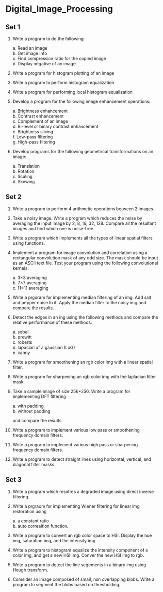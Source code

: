 # Digital_Image_Processing

## Set 1
1. Write a program to do the following:

    a. Read an image  
    b. Get image info  
    c. Find compression ratio for the copied image  
    d. Display negative of an image  

2. Write a program for histogram plotting of an image

3. Write a program to perform histogram equalization

4. Write a program for performing local histogram equalization

5. Develop a program for the following image enhancement operations:

    a. Brightness enhancement  
    b. Contrast enhancement  
    c. Complement of an image  
    d. Bi-level or binary contrast enhancement  
    e. Brightness slicing  
    f. Low-pass filtering  
    g. High-pass filtering  

6. Develop programs for the following geometrical transformations on an image:

    a. Translation  
    b. Rotation  
    c. Scaling  
    d. Skewing  

## Set 2
1. Write a program to perform 4 arithmetic operations between 2 images.  

2. Take a noisy image. Write a program which reduces the noise by averaging the input image by 2, 8, 16, 32, 128. Compare all the resultant images and find which one is noise-free.  

3. Write a program which implements all the types of linear spatial filters using functions.  

4. Implement a program for image convolution and correlation using a rectangular convolution mask of any odd size. The mask should be input as an ASCII text file. Test your program using the following convolutional kernels:  

   a. 3×3 averaging  
   b. 7×7 averaging  
   c. 11×11 averaging  

5. Write a prgoram for implementing median filtering of an img. Add salt and pepper noise to it. Apply the median filter to the noisy img and compare the results.
   
6. Detect the edges in an ing using the following methods and compare the relative performance of these methods:
   
    a. sobel  
    b. prewitt  
    c. roberts  
    d. lapacian of a gaussian (LoG)   
    e. canny

7. Write a program for smoothening an rgb color img with a linear spatial filter.
   
8. Write a program for sharpening an rgb color img with the laplacian filter mask.

9. Take a sample image of size 256*256. Write a program for implementing DFT filtering  

    a. with padding  
    b. without padding  

   and compare the results.

10. Write a program to implement various low pass or smoothening frequency domain filters.

11. Write a program to implement various high pass or sharpening frequency domain filters.

12. Write a program to detect straight lines using horizontal, vertical, and diagonal filter masks.

## Set 3

1. Write a program which resotres a degraded image using direct inverse filtering.

2. Write a prgraom for implementing Wiener filtering for linear img restoration using  

    a. a constant ratio  
    b. auto correaltion function.

3. Write a program to convert an rgb color space to HSI. Display the hue img, saturation img, and the intensity img.

4. Write a program to histogram equalize the intensity component of a color img, and get a new HSI img. Conver the new HSI img to rgb.

5. Write a program to detect the line segements in a binary img using Hough transform.

6. Comsider an image composed of small, non overlapping blobs. Write a program to segment the blobs based on thresholding.
